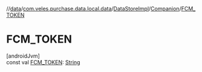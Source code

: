 //[data](../../../../index.md)/[com.veles.purchase.data.local.data](../../index.md)/[DataStoreImpl](../index.md)/[Companion](index.md)/[FCM_TOKEN](-f-c-m_-t-o-k-e-n.md)

# FCM_TOKEN

[androidJvm]\
const val [FCM_TOKEN](-f-c-m_-t-o-k-e-n.md): [String](https://kotlinlang.org/api/latest/jvm/stdlib/kotlin/-string/index.html)
